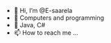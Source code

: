 - 👋 Hi, I’m @E-saarela
- 👀 Computers and programming
- 🌱 Java, C#
- 📫 How to reach me ...

<!---
E-saarela/E-saarela is a ✨ special ✨ repository because its `README.md` (this file) appears on your GitHub profile.
You can click the Preview link to take a look at your changes.
--->
